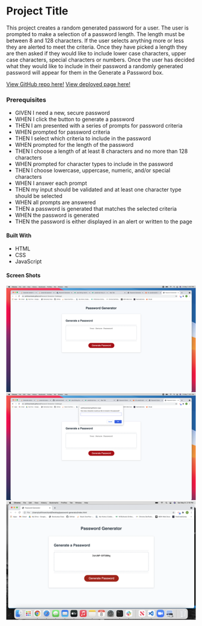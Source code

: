 # Project Title

This project creates a random generated password for a user. The user is prompted to make a selection of a password length. The length must be between 8 and 128 characters. If the user selects anything more or less they are alerted to meet the criteria. Once they have picked a length they are then asked if they would like to include lower case characters, upper case characters, special characters or numbers. Once the user has decided what they would like to include in their password a randomly generated password will appear for them in the Generate a Password box.

[View GitHub repo here!](https://github.com/CaitlinSwickard/Password-Generator-Challenge)
[View deployed page here!](https://caitlinswickard.github.io/Password-Generator-Challenge/)

### Prerequisites

- GIVEN I need a new, secure password
- WHEN I click the button to generate a password
- THEN I am presented with a series of prompts for password criteria
- WHEN prompted for password criteria
- THEN I select which criteria to include in the password
- WHEN prompted for the length of the password
- THEN I choose a length of at least 8 characters and no more than 128 characters
- WHEN prompted for character types to include in the password
- THEN I choose lowercase, uppercase, numeric, and/or special characters
- WHEN I answer each prompt
- THEN my input should be validated and at least one character type should be selected
- WHEN all prompts are answered
- THEN a password is generated that matches the selected criteria
- WHEN the password is generated
- THEN the password is either displayed in an alert or written to the page

#### Built With

- HTML
- CSS
- JavaScript

#### Screen Shots

![Screen shot-1](images/shot1.png)
![Screen shot-2](images/shot2.png)
![Screen shot-3](images/shot3.png)
